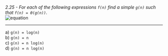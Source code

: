 *2.25 - For each of the following expressions `f(n)` find a simple `g(n)` such that `f(n) = Θ(g(n))`.*  
![equation](https://github.com/jonathantorres/adm/blob/master/ch2/img/2-25.png)
***
a) `g(n) = log(n)`  
b) `g(n) = n`  
c) `g(n) = n log(n)`  
d) `g(n) = n log(n)`  
